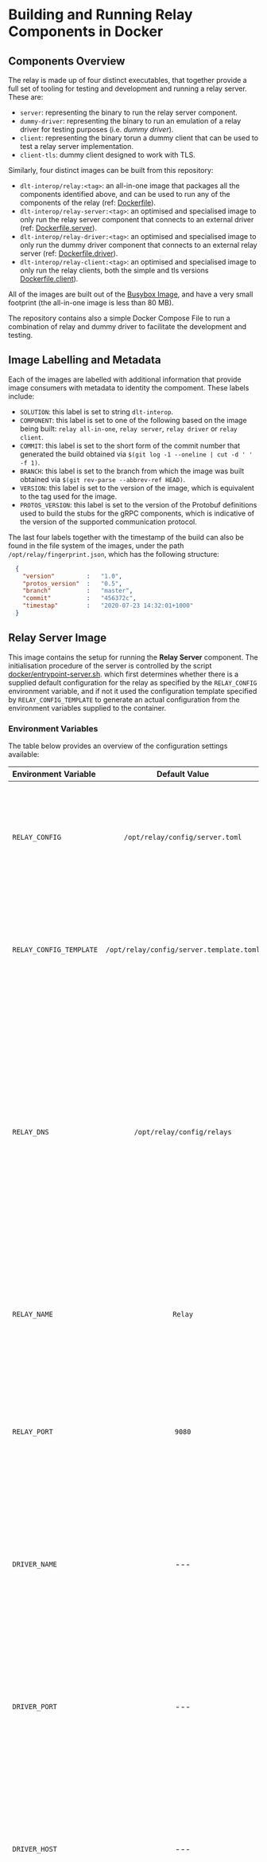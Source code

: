 <!--
 Copyright IBM Corp. All Rights Reserved.

 SPDX-License-Identifier: CC-BY-4.0
 -->
# Building and Running Relay Components in Docker

## Components Overview

The relay is made up of four distinct executables, that together provide a full set of tooling for testing and development and running a relay server. These are:

- `server`: representing the binary to run the relay server component.
- `dummy-driver`: representing the binary to run an emulation of a relay driver for testing purposes (i.e. *dummy driver*).
- `client`: representing the binary torun a dummy client that can be used to test a relay server implementation.
- `client-tls`: dummy client designed to work with TLS.

Similarly, four distinct images can be built from this repository:

- `dlt-interop/relay:<tag>`: an all-in-one image that packages all the components identified above, and can be used to run any of the components of the relay (ref: [Dockerfile](Dockerfile)).
- `dlt-interop/relay-server:<tag>`: an optimised and specialised image to only run the relay server component that connects to an external driver (ref: [Dockerfile.server](Dockerfile.server)).
- `dlt-interop/relay-driver:<tag>`: an optimised and specialised image to only run the dummy driver component that connects to an external relay server (ref: [Dockerfile.driver](Dockerfile.driver)).
- `dlt-interop/relay-client:<tag>`: an optimised and specialised image to only run the relay clients, both the simple and tls versions [Dockerfile.client](Dockerfile.client)).

All of the images are built out of the [Busybox Image](https://hub.docker.com/_/busybox), and have a very small footprint (the all-in-one image is less than 80 MB).

The repository contains also a simple Docker Compose File to run a combination of relay and dummy driver to facilitate the development and testing.

## Image Labelling and Metadata

Each of the images are labelled with additional information that provide image consumers with metadata to identity the compoment. These labels include:

- `SOLUTION`: this label is set to string `dlt-interop`.
- `COMPONENT`: this label is set to one of the following based on the image being built: `relay all-in-one`, `relay server`, `relay driver` or `relay client`.
- `COMMIT`: this label is set to the short form of the commit number that generated the build obtained via `$(git log -1 --oneline | cut -d ' ' -f 1)`.
- `BRANCH`: this label is set to the branch from which the image was built obtained via `$(git rev-parse --abbrev-ref HEAD)`.
- `VERSION`: this label is set to the version of the image, which is equivalent to the tag used for the image.
- `PROTOS_VERSION`: this label is set to the version of the Protobuf definitions used to build the stubs for the gRPC components, which is indicative of the version of the supported communication protocol.

The last four labels together with the timestamp of the build can also be found in the file system of the images, under the path `/opt/relay/fingerprint.json`, which has the following structure:

```json
  {
    "version"         :   "1.0",
    "protos_version"  :   "0.5",
    "branch"          :   "master", 
    "commit"          :   "456372c",
    "timestap"        :   "2020-07-23 14:32:01+1000"
  }
```

## Relay Server Image

This image contains the setup for running the __Relay Server__ component. The initialisation procedure of the server is controlled by the script [docker/entrypoint-server.sh](docker/entrypoint-server.sh). which first determines whether there is a supplied default configuration for the relay as specified by the `RELAY_CONFIG` environment variable, and if not it used the configuration template specified by `RELAY_CONFIG_TEMPLATE` to generate an actual configuration from the environment variables supplied to the container.

### Environment Variables

The table below provides an overview of the configuration settings available:

| Environment Variable    | Default Value | Usage |
|:------------------------|:-------------:|:------|
| `RELAY_CONFIG`          | `/opt/relay/config/server.toml` | This variables points to the expected location of the configuration file for the server. If there is no such file, the template file is used to generate it. |
| `RELAY_CONFIG_TEMPLATE` | `/opt/relay/config/server.template.toml` | This variable is used in case, there is no supplied configuration file for the server. It is used to generate the actual configuration. |
| `RELAY_DNS`             | `/opt/relay/config/relays` | This variables points to the path containing the information about remote relaysi configurations. The path should point to a directory that contains .toml files. Each of these file is a set of DNS entries that are added to the server configuration file.  This is an optional file and if present it is appended to the server configuration. |
| `RELAY_NAME`            | `Relay`       | This variable is used to specify the name of the relay, in the configuration file template. It has no use if there is a supplied configuration. |
| `RELAY_PORT`            | `9080`        | This variable is used to specify the port the relay server listens on in the configuration file template. It has no use if there is a supplied configuration. |
| `DRIVER_NAME`           | ---           | This variable is used to specify the name of the driver that the relay server is configured with in the configuration file template. It has no use if there is a supplied configuration. | 
| `DRIVER_PORT`           | ---           | This variable is used to specify the port of the driver that the relay server is configured with in the configuration file template. It has no use if there is a supplied configuration. |
| `DRIVER_HOST`           | ---           | This variable is used to specify the host of the driver that the relay server is configured with in the configuration file template. It has no use if there is a supplied configuration. |
| `NETWORK_NAME`          | ---           | This variable is used to specify the name of the network the server is proxying in the configuration file template. It has no use if there is a supplied configuration. |
| `DEBUG`                 | ---           | This variable is used to activate the debug mode for the startup script. The debug mode will provide details about the actual configuration used by the relay server. |

### Advanced Customisation

It is possible to customise the behaviour of the image by mounting a different startup script file in the following location: `/opt/relay/entrypoint-server.sh`, or simply changing the entrypoint of the image. Similarly for supplying customised configuration it is sufficient to mount the following paths:

- `/opt/relay/config/server.toml`: for a customised configuration file to start the relay server with.
- `/opt/relay/config/server.template.toml`: for a customised template to use. This file will only be considered in the absence of a configuration.
- `/opt/relay/config/relays.toml`: for additional configuration of remote relays. The configuration file of the relay server also works as discovery service for the relay server. 

## Relay Driver Image

This image contains the setup for running the __Relay Dummy Driver__ component. The initialisation procedure of the server is controlled by the script [docker/entrypoint-driver.sh](docker/entrypoint-driver.sh). which first determines whether there is a supplied default configuration for the driver as specified by the `DRIVER_CONFIG` environment variable, and if not it used the configuration template specified by `DRIVER_CONFIG_TEMPLATE` to generate an actual configuration from the environment variables supplied to the container.

### Environment Variables

The table below provides an overview of the configuration settings available:

| Environment Variable     | Default Value | Usage |
|:-------------------------|:-------------:|:------|
| `DRIVER_CONFIG`          | `/opt/relay/config/server.toml` | This variables points to the expected location of the configuration file for the driver. If there is no such file, the template file is used to generate it. |
| `DRIVER_CONFIG_TEMPLATE` | `/opt/relay/config/server.template.toml` | This variable is used in case, there is no supplied configuration file for the driver. It is used to generate the actual configuration. |
| `DRIVER_NAME`            | `DummyDriver` | __(NOT USED)__ This variable is used to specify the name of the driver in the configuration file template. It has no use if there is a supplied configuration. |
| `DRIVER_PORT`            | `9081`        | This variable is used to specify the port the relay driver listens on in the configuration file template. It has no use if there is a supplied configuration. |
| `RELAY_NAME`             | `Relay`       | This variable is used to specify the name of the relay server the driver is configured with in the configuration file template. It has no use if there is a supplied configuration. |
| `RELAT_PORT`             | `9080`        | This variable is used to specify the port of the relay server the driver is configured with in the configuration file template. It has no use if there is a supplied configuration. |
| `RELAY_HOST`             | `relay-server`| This variable is used to specify the host of the relay server the driver is configured with in the configuration file template. It has no use if there is a supplied configuration. |
| `NETWORK_NAME`           | `dummy`       | This variable is used to specify the name of the network the driver is proxying in the configuration file template. It has no use if there is a supplied configuration. |
| `DEBUG`                  | ---           | This variable is used to activate the debug mode for the startup script. The debug mode will provide details about the actual configuration used by the relay server. |

### Advanced Customisation

It is possible to customise the behaviour of the image by mounting a different startup script file in the following location: `/opt/relay/entrypoint-server.sh`, or simply changing the entrypoint of the image. Similarly for supplying customised configuration it is sufficient to mount the following paths:

- `/opt/relay/config/server.toml`: for a customised configuration file to start the relay server with.
- `/opt/relay/config/server.template.toml`: for a customised template to use. This file will only be considered in the absence of a configuration.
- `/opt/relay/config/relays.toml`: for additional configuration of remote relays. The configuration file of the relay server also works as discovery service for the relay server.


## Relay Client Image

This image contains the setup for running the __Relay Client__ component both in simple and tls mode. The initialisation of the client is controlled by the script [docker/entrypoint-client.sh](docker/entrypoing-client.sh), which determines which type of client to run according to the environment variables passed to the container. 

### Environment Variables

The table below provides an overview of the configuration serttings available:

| Environment Variable     | Default Value | Usage |
|:-------------------------|:-------------:|:------|
| `ENABLE_TLS`             | ---           | If set to `true` enables the TLS mode for the client. |
| `CLIENT_PORT`            | `9082`        | The port that is used by the client to emulate a remote relay. |
| `RELAY_HOST`             | `relay-server`| The host name of the relay server to contacgt to. |
| `RELAY_PORT`             | `9080`        | The port the relay server is listening to for incoming requests. |

### Advanced Customisation

It is possible to customise the behaviour of the image by mounting a different startup script file in the following location: `/opt/relay/entrypoint-client.sh`, or simply changing the entrypoint of the image. 


## Relay All-In-One Image

This image combines all the settings that are used for the previous images. Please refer to the specific documentation of the image that runs the component of interest for determining how to use this image.

If no docker `command` command is provided, the image runs a relay server. The available commands are:

- `server`: to run the relay server
- `driver`: to run the relay driver
- `client`: to run the relay client

If necessary it is possible to pass parameters to any of the component by adding them to command array. The startup script of the image, (ref: [docker/entrypoint.sh](docker/entrypoint.sh)) validates that the command entered is one of the above and the redirects the execution to the corresponding `entrypoint-<server|driver|client>.sh` script, which behaves as already described.

## Running With Docker Compose

This repository also contains a `docker-compose.yaml` file that is designed to spin up a network with Relay Server and Relay Dummy Driver, configured to talk to each other. For testing, it is possible to add a client container in tto the network, which can then be used interactively to test the relay server. 

To run with Docker Compose please refer to the comments in the [docker-compose.yaml](docker-compose.yaml) file or the documentation above.

First **login** to github container registry:

* Create a Personal Access Token with read packages access in github. Refer [Creating a Personal Access Token](https://docs.github.com/en/github/authenticating-to-github/keeping-your-account-and-data-secure/creating-a-personal-access-token) for help.
* Run `docker login ghcr.io` and use your github username and personal access token as password.

**Some sample steps to deploy relay using docker-compose when Config File is available:**

* Copy `.env.template` file to `.env`.
* Keep following Environment Variables in `.env` and delete/ignore rest:
    * PATH_TO_CONFIG: Path to the relay's config file. e.g. `./config/Fabric_Relay.toml`.
    * RELAY_NAME: It's the `name` parameter in the config file. Same is used for container name.
    * RELAY_PORT: Port for grpc relay server.
    * EXTERNAL_NETWORK: Docker bridge network name.
    * DOCKER_REGISTRY: Keep it same as in template.
    * DOCKER_IMAGE_NAME: Keep it same as in template.
    * DOCKER_TAG: Tag of the image in github registry. Check here: [weaver-relay-server](https://github.com/hyperledger-labs/weaver-dlt-interoperability/pkgs/container/weaver-relay-server)
* Tip: If running all relays on same host, make sure to change service name before each relay deployment, to avoid conflict in names.
* Create docker network named `relay`: `docker network create relay`.
* To deploy relay, run: `docker-compose up relay-server -d` (Given relay-server is the service name in docker-compose).
* Also `make start-server` does the above 2 steps, if service name is not changed.

**Some sample steps to deploy relay using docker-compose when Config is not available:**

* Copy `.env.template.2` file to `.env`.
* Keep following Environment Variables in `.env` and delete/ignore rest:
    * RELAY_NAME: Name for the relay. Same is used for container name.
    * RELAY_PORT: Port for grpc relay server.
    * DRIVER_NAME: Driver host name.
    * DRIVER_PORT: Port for driver.
    * DRIVER_HOST: Hostname/IP for driver.
    * NETWORK_NAME: Name of network it will be attached to (should be same as used in relay requests arguments.)
    * NETWORK_TYPE: Type of network. e.g. `Fabric` or `Corda`.
    * PATH_TO_REMOTE_RELAYS_DEFINITIONS: Should be path to a directory which stores `relays.toml`, which contains DNS information regarding remote relays. Refer [./docker/remote-relay-dns-config](./docker/remote-relay-dns-config) for example.
    * EXTERNAL_NETWORK: Docker bridge network name.
    * DOCKER_REGISTRY: Keep it same as in template.
    * DOCKER_IMAGE_NAME: Keep it same as in template.
    * DOCKER_TAG: Tag of the image in github registry. Check here: [weaver-relay-server](https://github.com/hyperledger-labs/weaver-dlt-interoperability/pkgs/container/weaver-relay-server)
* Modify `docker/remote-relay-dns-config/relays.toml` to add remote relays' dns information.
* Uncomment line `66`, `67`, `68`, `74`, `75`, `84` and `105` and comment line `104`.
* Tip: If running all relays on same host, make sure to change service name before each relay deployment, to avoid conflict in names.
* Create docker network named `relay`: `docker network create relay`.
* To deploy relay, run: `docker-compose up relay-server -d` (Given relay-server is the service name in docker-compose).
* Also `make start-server` does the above 2 steps, if service name is not changed.

## Push Relay image to Github container registry

* Create a Personal Access Token with write, read, and delete packages access in github. Refer [Creating a Personal Access Token](https://docs.github.com/en/github/authenticating-to-github/keeping-your-account-and-data-secure/creating-a-personal-access-token) for help.
* Run `docker login ghcr.io` and use your github username and personal access token as password.
* Run `make push-server` to build and push the image to github registry.

**NOTE:** Push image to `hyperledger-labs` only after PR approval, first test it by deploying it on your fork by running (instead of last step above): `make push-image DOCKER_REGISTRY=ghcr.io/<username>`, where replace `<username>` with your git username.





